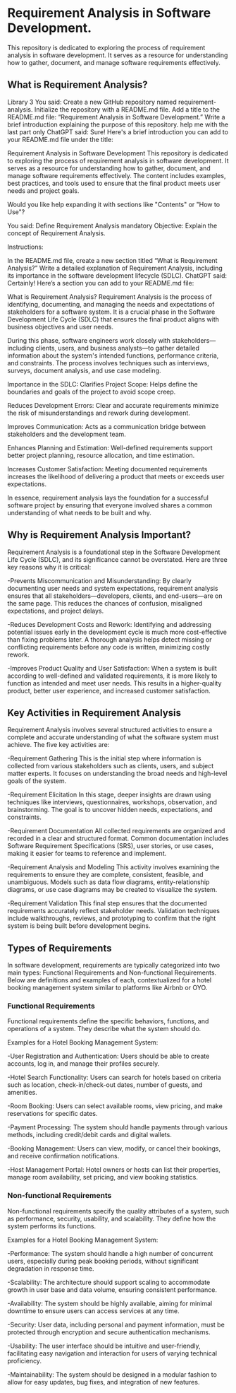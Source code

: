 # Requirement Analysis in Software Development.
This repository is dedicated to exploring the process of requirement analysis in software development. It serves as a resource for understanding how to gather, document, and manage software requirements effectively.

## What is Requirement Analysis?

Library
3
You said:
Create a new GitHub repository named requirement-analysis. Initialize the repository with a README.md file. Add a title to the README.md file: “Requirement Analysis in Software Development.” Write a brief introduction explaining the purpose of this repository. help me with the last part only
ChatGPT said:
Sure! Here's a brief introduction you can add to your README.md file under the title:

Requirement Analysis in Software Development
This repository is dedicated to exploring the process of requirement analysis in software development. It serves as a resource for understanding how to gather, document, and manage software requirements effectively. The content includes examples, best practices, and tools used to ensure that the final product meets user needs and project goals.

Would you like help expanding it with sections like "Contents" or "How to Use"?

You said:
 Define Requirement Analysis
mandatory
Objective: Explain the concept of Requirement Analysis.

Instructions:

In the README.md file, create a new section titled “What is Requirement Analysis?”
Write a detailed explanation of Requirement Analysis, including its importance in the software development lifecycle (SDLC).
ChatGPT said:
Certainly! Here’s a section you can add to your README.md file:

What is Requirement Analysis?
Requirement Analysis is the process of identifying, documenting, and managing the needs and expectations of stakeholders for a software system. It is a crucial phase in the Software Development Life Cycle (SDLC) that ensures the final product aligns with business objectives and user needs.

During this phase, software engineers work closely with stakeholders—including clients, users, and business analysts—to gather detailed information about the system's intended functions, performance criteria, and constraints. The process involves techniques such as interviews, surveys, document analysis, and use case modeling.

Importance in the SDLC:
Clarifies Project Scope: Helps define the boundaries and goals of the project to avoid scope creep.

Reduces Development Errors: Clear and accurate requirements minimize the risk of misunderstandings and rework during development.

Improves Communication: Acts as a communication bridge between stakeholders and the development team.

Enhances Planning and Estimation: Well-defined requirements support better project planning, resource allocation, and time estimation.

Increases Customer Satisfaction: Meeting documented requirements increases the likelihood of delivering a product that meets or exceeds user expectations.

In essence, requirement analysis lays the foundation for a successful software project by ensuring that everyone involved shares a common understanding of what needs to be built and why.


## Why is Requirement Analysis Important?
Requirement Analysis is a foundational step in the Software Development Life Cycle (SDLC), and its significance cannot be overstated. Here are three key reasons why it is critical:

-Prevents Miscommunication and Misunderstanding:
By clearly documenting user needs and system expectations, requirement analysis ensures that all stakeholders—developers, clients, and end-users—are on the same page. This reduces the chances of confusion, misaligned expectations, and project delays.

-Reduces Development Costs and Rework:
Identifying and addressing potential issues early in the development cycle is much more cost-effective than fixing problems later. A thorough analysis helps detect missing or conflicting requirements before any code is written, minimizing costly rework.

-Improves Product Quality and User Satisfaction:
When a system is built according to well-defined and validated requirements, it is more likely to function as intended and meet user needs. This results in a higher-quality product, better user experience, and increased customer satisfaction.

## Key Activities in Requirement Analysis
Requirement Analysis involves several structured activities to ensure a complete and accurate understanding of what the software system must achieve. The five key activities are:

-Requirement Gathering
This is the initial step where information is collected from various stakeholders such as clients, users, and subject matter experts. It focuses on understanding the broad needs and high-level goals of the system.

-Requirement Elicitation
In this stage, deeper insights are drawn using techniques like interviews, questionnaires, workshops, observation, and brainstorming. The goal is to uncover hidden needs, expectations, and constraints.

-Requirement Documentation
All collected requirements are organized and recorded in a clear and structured format. Common documentation includes Software Requirement Specifications (SRS), user stories, or use cases, making it easier for teams to reference and implement.

-Requirement Analysis and Modeling
This activity involves examining the requirements to ensure they are complete, consistent, feasible, and unambiguous. Models such as data flow diagrams, entity-relationship diagrams, or use case diagrams may be created to visualize the system.

-Requirement Validation
This final step ensures that the documented requirements accurately reflect stakeholder needs. Validation techniques include walkthroughs, reviews, and prototyping to confirm that the right system is being built before development begins.

## Types of Requirements
In software development, requirements are typically categorized into two main types: Functional Requirements and Non-functional Requirements. Below are definitions and examples of each, contextualized for a hotel booking management system similar to platforms like Airbnb or OYO.

### Functional Requirements
Functional requirements define the specific behaviors, functions, and operations of a system. They describe what the system should do.

Examples for a Hotel Booking Management System:

-User Registration and Authentication:
Users should be able to create accounts, log in, and manage their profiles securely.

-Hotel Search Functionality:
Users can search for hotels based on criteria such as location, check-in/check-out dates, number of guests, and amenities.

-Room Booking:
Users can select available rooms, view pricing, and make reservations for specific dates.

-Payment Processing:
The system should handle payments through various methods, including credit/debit cards and digital wallets.

-Booking Management:
Users can view, modify, or cancel their bookings, and receive confirmation notifications.

-Host Management Portal:
Hotel owners or hosts can list their properties, manage room availability, set pricing, and view booking statistics.

### Non-functional Requirements
Non-functional requirements specify the quality attributes of a system, such as performance, security, usability, and scalability. They define how the system performs its functions.

Examples for a Hotel Booking Management System:

-Performance:
The system should handle a high number of concurrent users, especially during peak booking periods, without significant degradation in response time.

-Scalability:
The architecture should support scaling to accommodate growth in user base and data volume, ensuring consistent performance.

-Availability:
The system should be highly available, aiming for minimal downtime to ensure users can access services at any time.

-Security:
User data, including personal and payment information, must be protected through encryption and secure authentication mechanisms.

-Usability:
The user interface should be intuitive and user-friendly, facilitating easy navigation and interaction for users of varying technical proficiency.

-Maintainability:
The system should be designed in a modular fashion to allow for easy updates, bug fixes, and integration of new features.
